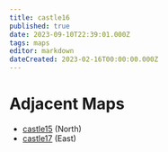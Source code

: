```yaml
---
title: castle16
published: true
date: 2023-09-10T22:39:01.000Z
tags: maps
editor: markdown
dateCreated: 2023-02-16T00:00:00.000Z
---
```



# Adjacent Maps
 * [castle15](/maps/castle15) (North)
 * [castle17](/maps/castle17) (East)

